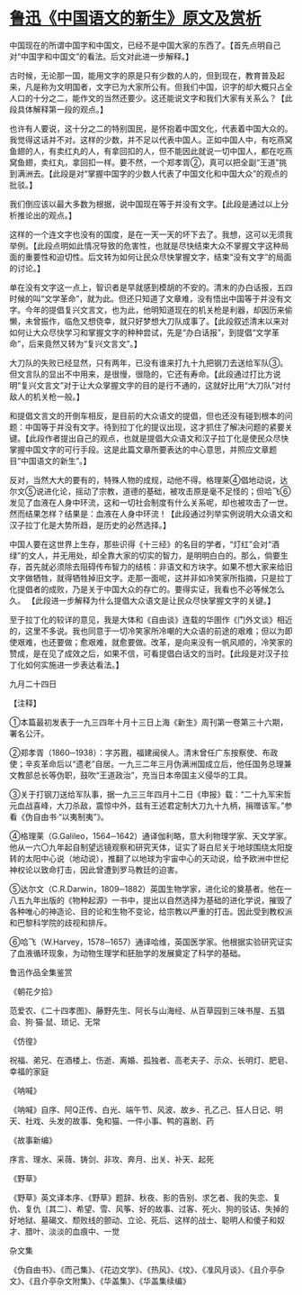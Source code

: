 # [鲁迅《中国语文的新生》原文及赏析](https://www.vrrw.net/wx/8594.html)

中国现在的所谓中国字和中国文，已经不是中国大家的东西了。【首先点明自己对“中国字和中国文”的看法。后文对此进一步解释。】

古时候，无论那一国，能用文字的原是只有少数的人的，但到现在，教育普及起来，凡是称为文明国者，文字已为大家所公有。但我们中国，识字的却大概只占全人口的十分之二，能作文的当然还要少。这还能说文字和我们大家有关系么？【此段具体解释第一段的观点。】



也许有人要说，这十分之二的特别国民，是怀抱着中国文化，代表着中国大众的。我觉得这话并不对。这样的少数，并不足以代表中国人。正如中国人中，有吃燕窝鱼翅的人，有卖红丸的人，有拿回扣的人，但不能因此就说一切中国人，都在吃燕窝鱼翅，卖红丸，拿回扣一样。要不然，一个郑孝胥②，真可以把全副“王道”挑到满洲去。【此段是对“掌握中国字的少数人代表了中国文化和中国大众”的观点的批驳。】

我们倒应该以最大多数为根据，说中国现在等于并没有文字。【此段是通过以上分析推论出的观点。】

这样的一个连文字也没有的国度，是在一天一天的坏下去了。我想，这可以无须我举例。【此段点明如此情况导致的危害性，也就是尽快结束大众不掌握文字这种局面的重要性和迫切性。后文转为如何让民众尽快掌握文字，结束“没有文字”的局面的讨论。】

单在没有文字这一点上，智识者是早就感到模胡的不安的。清末的办白话报，五四时候的叫“文学革命”，就为此。但还只知道了文章难，没有悟出中国等于并没有文字。今年的提倡复兴文言文，也为此，他明知道现在的机关枪是利器，却因历来偷懒，未曾振作，临危又想侥幸，就只好梦想大刀队成事了。【此段叙述清末以来对如何让大众尽快学习和掌握文字的种种尝试，先是“办白话报”，到提倡“文学革命”，后来竟然又转为“复兴文言文”。】

大刀队的失败已经显然，只有两年，已没有谁来打九十九把钢刀去送给军队③。但文言队的显出不中用来，是很慢，很隐的，它还有寿命。【此段通过打比方说明“复兴文言文”对于让大众掌握文字的目的是行不通的，这就好比用“大刀队”对付敌人的机关枪一般。】

和提倡文言文的开倒车相反，是目前的大众语文的提倡，但也还没有碰到根本的问题：中国等于并没有文字。待到拉丁化的提议出现，这才抓住了解决问题的紧要关键。【此段作者提出自己的观点，也就是提倡大众语文和汉子拉丁化是使民众尽快掌握中国文字的可行手段。这是此篇文章所要表达的中心意思，并照应文章题目“中国语文的新生”。】

反对，当然大大的要有的，特殊人物的成规，动他不得。格理莱④倡地动说，达尔文⑤说进化论，摇动了宗教，道德的基础，被攻击原是毫不足怪的；但哈飞⑥发见了血液在人身中环流，这和一切社会制度有什么关系呢，却也被攻击了一世。然而结果怎样？结果是：血液在人身中环流！【此段通过列举实例说明大众语文和汉子拉丁化是大势所趋，是历史的必然选择。】

中国人要在这世界上生存，那些识得《十三经》的名目的学者，“灯红”会对“酒绿”的文人，并无用处，却全靠大家的切实的智力，是明明白白的。那么，倘要生存，首先就必须除去阻碍传布智力的结核：非语文和方块字。如果不想大家来给旧文字做牺牲，就得牺牲掉旧文字。走那一面呢，这并非如冷笑家所指摘，只是拉丁化提倡者的成败，乃是关于中国大众的存亡的。要得实证，我看也不必等候怎么久。 【此段进一步解释为什么提倡大众语文是让民众尽快掌握文字的关键。】

至于拉丁化的较详的意见，我是大体和《自由谈》连载的华圉作《门外文谈》相近的，这里不多说。我也同意于一切冷笑家所冷嘲的大众语的前途的艰难；但以为即使艰难，也还要做；愈艰难，就愈要做。改革，是向来没有一帆风顺的，冷笑家的赞成，是在见了成效之后，如果不信，可看提倡白话文的当时。【此段是对汉子拉丁化如何实施进一步表达看法。】

九月二十四日



【注释】

①本篇最初发表于一九三四年十月十三日上海《新生》周刊第一卷第三十六期，署名公汗。

②郑孝胥（1860─1938）：字苏戡，福建闽侯人。清末曾任广东按察使、布政使；辛亥革命后以“遗老”自居。一九三二年三月伪满洲国成立后，他任国务总理兼文教部总长等伪职，鼓吹“王道政治”，充当日本帝国主义侵华的工具。

③关于打钢刀送给军队事，据一九三三年四月十二日《申报》载：“二十九军宋哲元血战喜峰，大刀杀敌，震惊中外，兹有王述君定制大刀九十九柄，捐赠该军。”参看《伪自由书·“以夷制夷”》。

④格理莱（G.Galileo，1564─1642）通译伽利略，意大利物理学家、天文学家。他从一六〇九年起自制望远镜观察和研究天体，证实了哥白尼关于地球围绕太阳旋转的太阳中心说（地动说），推翻了以地球为宇宙中心的天动说，给予欧洲中世纪神权论以致命打击，因此曾遭到罗马教廷的迫害。

⑤达尔文（C.R.Darwin，1809─1882）英国生物学家，进化论的奠基者。他在一八五九年出版的《物种起源》一书中，提出以自然选择为基础的进化学说，摧毁了各种唯心的神造论、目的论和生物不变论，给宗教以严重的打击。因此受到教权派和巴黎科学院的歧视和排斥。

⑥哈飞（W.Harvey，1578─1657）通译哈维，英国医学家。他根据实验研究证实了血液循环现象，为动物生理学和胚胎学的发展奠定了科学的基础。

鲁迅作品全集鉴赏

《朝花夕拾》

范爱农、《二十四孝图》、藤野先生、阿长与山海经、从百草园到三味书屋、五猖会、狗·猫·鼠、琐记、无常

《仿徨》

祝福、弟兄、在酒楼上、伤逝、离婚、孤独者、高老夫子、示众、长明灯、肥皂、幸福的家庭

《呐喊》

《呐喊》自序、阿Q正传、白光、端午节、风波、故乡、孔乙己、狂人日记、明天、社戏、头发的故事、兔和猫、一件小事、鸭的喜剧、药

《故事新编》

序言、理水、采薇、铸剑、非攻、奔月、出关、补天、起死

《野草》

《野草》英文译本序、《野草》题辞、秋夜、影的告别、求乞者、我的失恋、复仇、复仇〔其二〕、希望、雪、风筝、好的故事、过客、死火、狗的驳诘、失掉的好地狱、墓碣文、颓败线的颤动、立论、死后、这样的战士、聪明人和傻子和奴才、腊叶、淡淡的血痕中、一觉

杂文集

《伪自由书》、《而己集》、《花边文学》、《热风》、《坟》、《准风月谈》、《且介亭杂文》、《且介亭杂文附集》、《华盖集》、《华盖集续编》

